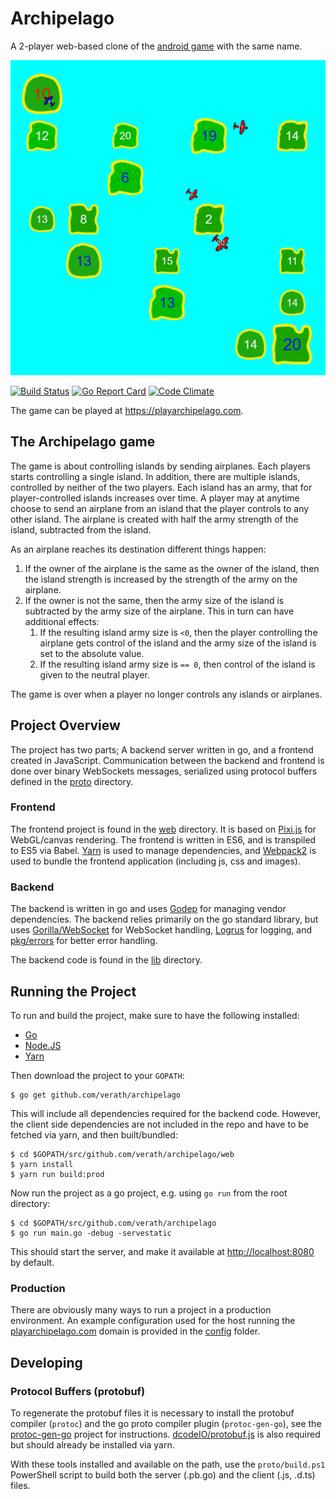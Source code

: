 # Archipelago

A 2-player web-based clone of the [android game](https://play.google.com/store/apps/details?id=com.sgg.archipelago_kr) 
with the same name.

![Screenshot Archipelago](.github/screenshot1.png)

[![Build Status](https://travis-ci.org/verath/archipelago.svg?branch=master)](https://travis-ci.org/verath/archipelago)
[![Go Report Card](https://goreportcard.com/badge/github.com/verath/archipelago)](https://goreportcard.com/report/github.com/verath/archipelago)
[![Code Climate](https://codeclimate.com/github/verath/archipelago/badges/gpa.svg)](https://codeclimate.com/github/verath/archipelago)

The game can be played at https://playarchipelago.com.

## The Archipelago game

The game is about controlling islands by sending airplanes. Each players starts controlling a single 
island. In addition, there are multiple islands, controlled by neither of the two players. Each 
island has an army, that for player-controlled islands increases over time. A player may at anytime 
choose to send an airplane from an island that the player controls to any other island. The airplane 
is created with half the army strength of the island, subtracted from the island.

As an airplane reaches its destination different things happen:
  1. If the owner of the airplane is the same as the owner of the island, then the island strength is 
  increased by the strength of the army on the airplane.
  2. If the owner is not the same, then the army size of the island is subtracted by the army size of 
  the airplane. This in turn can have additional effects:
     1. If the resulting island army size is `<0`, then the player controlling the airplane gets 
     control of the island and the army size of the island is set to the absolute value.
     2. If the resulting island army size is `== 0`, then control of the island is given to the 
     neutral player.

The game is over when a player no longer controls any islands or airplanes.

## Project Overview

The project has two parts; A backend server written in go, and a frontend created in JavaScript. 
Communication between the backend and frontend is done over binary WebSockets messages, serialized
using protocol buffers defined in the [proto](./proto) directory.

### Frontend

The frontend project is found in the [web](./web) directory. It is based on [Pixi.js](https://github.com/pixijs/pixi.js) 
for WebGL/canvas rendering. The frontend is written in ES6, and is transpiled to ES5 via Babel. 
[Yarn](https://yarnpkg.com/lang/en/) is used to manage dependencies, and [Webpack2](https://webpack.js.org/) 
is used to bundle the frontend application (including js, css and images).

### Backend

The backend is written in go and uses [Godep](https://github.com/tools/godep) for managing 
vendor dependencies. The backend relies primarily on the go standard library, but 
uses [Gorilla/WebSocket](https://github.com/gorilla/websocket) for WebSocket handling, 
[Logrus](https://github.com/Sirupsen/logrus) for logging, and [pkg/errors](https://github.com/pkg/errors) 
for better error handling. 

The backend code is found in the [lib](./lib) directory.

## Running the Project

To run and build the project, make sure to have the following installed:
* [Go](https://golang.org/dl/)
* [Node.JS](https://nodejs.org/en/download/)
* [Yarn](https://yarnpkg.com/en/docs/install)

Then download the project to your `GOPATH`:
```
$ go get github.com/verath/archipelago
```

This will include all dependencies required for the backend code. However, the client 
side dependencies are not included in the repo and have to be fetched via yarn, and then built/bundled:

```
$ cd $GOPATH/src/github.com/verath/archipelago/web
$ yarn install
$ yarn run build:prod
```

Now run the project as a go project, e.g. using `go run` from the root directory:

```
$ cd $GOPATH/src/github.com/verath/archipelago
$ go run main.go -debug -servestatic
```

This should start the server, and make it available at 
[http://localhost:8080](http://localhost:8080) by default.

### Production

There are obviously many ways to run a project in a production environment.
An example configuration used for the host running the [playarchipelago.com](https://playarchipelago.com)
domain is provided in the [config](./config) folder.

## Developing

### Protocol Buffers (protobuf)
To regenerate the protobuf files it is necessary to install the protobuf compiler (`protoc`) and
the go proto compiler plugin (`protoc-gen-go`), see the [protoc-gen-go](https://github.com/golang/protobuf)
project for instructions. [dcodeIO/protobuf.js](https://github.com/dcodeIO/ProtoBuf.js/) is also
required but should already be installed via yarn.

With these tools installed and available on the path, use the `proto/build.ps1` PowerShell script
to build both the server (.pb.go) and the client (.js, .d.ts) files.
